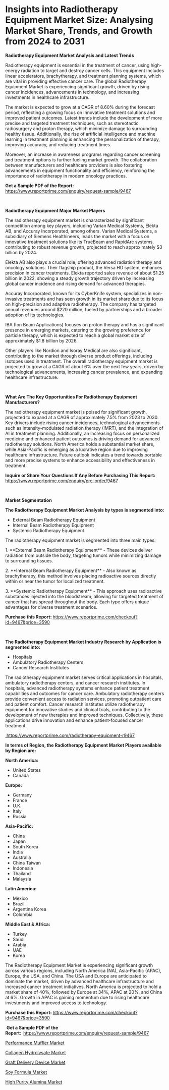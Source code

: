 <p><h1>Insights into Radiotherapy Equipment Market Size: Analysing Market Share, Trends, and Growth from 2024 to 2031</h1></p><p><strong>Radiotherapy Equipment Market Analysis and Latest Trends</strong></p>
<p><p>Radiotherapy equipment is essential in the treatment of cancer, using high-energy radiation to target and destroy cancer cells. This equipment includes linear accelerators, brachytherapy, and treatment planning systems, which are vital in providing effective cancer care. The global Radiotherapy Equipment Market is experiencing significant growth, driven by rising cancer incidences, advancements in technology, and increasing investments in healthcare infrastructure.</p><p>The market is expected to grow at a CAGR of 8.60% during the forecast period, reflecting a growing focus on innovative treatment solutions and improved patient outcomes. Latest trends include the development of more precise and targeted treatment techniques, such as stereotactic radiosurgery and proton therapy, which minimize damage to surrounding healthy tissue. Additionally, the rise of artificial intelligence and machine learning in treatment planning is enhancing the personalization of therapy, improving accuracy, and reducing treatment times.</p><p>Moreover, an increase in awareness programs regarding cancer screening and treatment options is further fueling market growth. The collaboration between manufacturers and healthcare providers is also fostering advancements in equipment functionality and efficiency, reinforcing the importance of radiotherapy in modern oncology practices.</p></p>
<p><strong>Get a Sample PDF of the Report:&nbsp;</strong> <a href="https://www.reportprime.com/enquiry/request-sample/9467?utm_campaign=121&utm_medium=2&utm_source=Github&utm_content=ia&utm_term=16112024&utm_id=radiotherapy-equipment">https://www.reportprime.com/enquiry/request-sample/9467</a></p>
<p>&nbsp;</p>
<p><strong>Radiotherapy Equipment Major Market Players</strong></p>
<p><p>The radiotherapy equipment market is characterized by significant competition among key players, including Varian Medical Systems, Elekta AB, and Accuray Incorporated, among others. Varian Medical Systems, a subsidiary of Siemens Healthineers, leads the market with a focus on innovative treatment solutions like its TrueBeam and RapidArc systems, contributing to robust revenue growth, projected to reach approximately $3 billion by 2024.</p><p>Elekta AB also plays a crucial role, offering advanced radiation therapy and oncology solutions. Their flagship product, the Versa HD system, enhances precision in cancer treatments. Elekta reported sales revenue of about $1.25 billion in 2022, showing a steady growth trajectory driven by increasing global cancer incidence and rising demand for advanced therapies.</p><p>Accuray Incorporated, known for its CyberKnife system, specializes in non-invasive treatments and has seen growth in its market share due to its focus on high-precision and adaptive radiotherapy. The company has targeted annual revenues around $220 million, fueled by partnerships and a broader adoption of its technologies.</p><p>IBA (Ion Beam Applications) focuses on proton therapy and has a significant presence in emerging markets, catering to the growing preference for particle therapy, which is expected to reach a global market size of approximately $1.8 billion by 2026.</p><p>Other players like Nordion and Isoray Medical are also significant, contributing to the market through diverse product offerings, including isotopes used in treatment. The overall radiotherapy equipment market is projected to grow at a CAGR of about 6% over the next few years, driven by technological advancements, increasing cancer prevalence, and expanding healthcare infrastructure.</p></p>
<p>&nbsp;</p>
<p><strong>What Are The Key Opportunities For Radiotherapy Equipment Manufacturers?</strong></p>
<p><p>The radiotherapy equipment market is poised for significant growth, projected to expand at a CAGR of approximately 7.5% from 2023 to 2030. Key drivers include rising cancer incidences, technological advancements such as intensity-modulated radiation therapy (IMRT), and the integration of AI in treatment planning. Additionally, an increasing focus on personalized medicine and enhanced patient outcomes is driving demand for advanced radiotherapy solutions. North America holds a substantial market share, while Asia-Pacific is emerging as a lucrative region due to improving healthcare infrastructure. Future outlook indicates a trend towards portable and more precise systems to enhance accessibility and effectiveness in treatment.</p></p>
<p><strong>Inquire or Share Your Questions If Any Before Purchasing This Report:</strong> <a href="https://www.reportprime.com/enquiry/pre-order/9467?utm_campaign=121&utm_medium=2&utm_source=Github&utm_content=ia&utm_term=16112024&utm_id=radiotherapy-equipment">https://www.reportprime.com/enquiry/pre-order/9467</a></p>
<p>&nbsp;</p>
<p><strong>Market Segmentation</strong></p>
<p><strong>The Radiotherapy Equipment Market Analysis by types is segmented into:</strong></p>
<p><ul><li>External Beam Radiotherapy Equipment</li><li>Internal Beam Radiotherapy Equipment</li><li>Systemic Radiotherapy Equipment</li></ul></p>
<p><p>The radiotherapy equipment market is segmented into three main types: </p><p>1. **External Beam Radiotherapy Equipment** - These devices deliver radiation from outside the body, targeting tumors while minimizing damage to surrounding tissues.</p><p>2. **Internal Beam Radiotherapy Equipment** - Also known as brachytherapy, this method involves placing radioactive sources directly within or near the tumor for localized treatment.</p><p>3. **Systemic Radiotherapy Equipment** - This approach uses radioactive substances injected into the bloodstream, allowing for targeted treatment of cancer that has spread throughout the body. Each type offers unique advantages for diverse treatment scenarios.</p></p>
<p><strong>Purchase this Report:&nbsp;</strong><a href="https://www.reportprime.com/checkout?id=9467&price=3590&utm_campaign=121&utm_medium=2&utm_source=Github&utm_content=ia&utm_term=16112024&utm_id=radiotherapy-equipment">https://www.reportprime.com/checkout?id=9467&price=3590</a></p>
<p>&nbsp;</p>
<p><strong>The Radiotherapy Equipment Market Industry Research by Application is segmented into:</strong></p>
<p><ul><li>Hospitals</li><li>Ambulatory Radiotherapy Centers</li><li>Cancer Research Institutes</li></ul></p>
<p><p>The radiotherapy equipment market serves critical applications in hospitals, ambulatory radiotherapy centers, and cancer research institutes. In hospitals, advanced radiotherapy systems enhance patient treatment capabilities and outcomes for cancer care. Ambulatory radiotherapy centers provide convenient access to radiation services, promoting outpatient care and patient comfort. Cancer research institutes utilize radiotherapy equipment for innovative studies and clinical trials, contributing to the development of new therapies and improved techniques. Collectively, these applications drive innovation and enhance patient-focused cancer treatment.</p></p>
<p><a href="https://www.reportprime.com/radiotherapy-equipment-r9467?utm_campaign=121&utm_medium=2&utm_source=Github&utm_content=ia&utm_term=16112024&utm_id=radiotherapy-equipment">&nbsp;https://www.reportprime.com/radiotherapy-equipment-r9467</a></p>
<p><strong>In terms of Region, the Radiotherapy Equipment Market Players available by Region are:</strong></p>
<p>
    <p> <strong> North America: </strong>
        <ul>
            <li>United States</li>
            <li>Canada</li>
        </ul>
        </p> 
    <p> <strong> Europe: </strong>
        <ul>
            <li>Germany</li>
            <li>France</li>
            <li>U.K.</li>
            <li>Italy</li>
            <li>Russia</li>
        </ul>
        </p> 
    <p> <strong> Asia-Pacific: </strong>
        <ul>
            <li>China</li>
            <li>Japan</li>
            <li>South Korea</li>
            <li>India</li>
            <li>Australia</li>
            <li>China Taiwan</li>
            <li>Indonesia</li>
            <li>Thailand</li>
            <li>Malaysia</li>
        </ul>
        </p> 
    <p> <strong> Latin America: </strong>
        <ul>
            <li>Mexico</li>
            <li>Brazil</li>
            <li>Argentina Korea</li>
            <li>Colombia</li>
        </ul>
        </p> 
    <p> <strong> Middle East & Africa: </strong>
        <ul>
            <li>Turkey</li>
            <li>Saudi</li>
            <li>Arabia</li>
            <li>UAE</li>
            <li>Korea</li>
        </ul>
    </p>
    </p>
<p><p>The Radiotherapy Equipment Market is experiencing significant growth across various regions, including North America (NA), Asia-Pacific (APAC), Europe, the USA, and China. The USA and Europe are anticipated to dominate the market, driven by advanced healthcare infrastructure and increased cancer treatment initiatives. North America is projected to hold a market share of 40%, followed by Europe at 34%, APAC at 20%, and China at 6%. Growth in APAC is gaining momentum due to rising healthcare investments and improved access to technology.</p></p>
<p><strong>Purchase this Report: </strong><a href="https://www.reportprime.com/checkout?id=9467&price=3590&utm_campaign=121&utm_medium=2&utm_source=Github&utm_content=ia&utm_term=16112024&utm_id=radiotherapy-equipment">https://www.reportprime.com/checkout?id=9467&price=3590</a></p>
<p>&nbsp;<strong>Get a Sample PDF of the Report:&nbsp;&nbsp;</strong><a href="https://www.reportprime.com/enquiry/request-sample/9467?utm_campaign=121&utm_medium=2&utm_source=Github&utm_content=ia&utm_term=16112024&utm_id=radiotherapy-equipment">https://www.reportprime.com/enquiry/request-sample/9467</a></p>
<p><strong></strong></p>
<p><p><a href="https://www.linkedin.com/pulse/performance-muffler-market-global-share-ranking-overall-h5kqc?utm_campaign=121&utm_medium=2&utm_source=Github&utm_content=ia&utm_term=16112024&utm_id=radiotherapy-equipment">Performance Muffler Market</a></p><p><a href="https://issuu.com/reportprime-2/docs/collagen-hydrolysate-market-size-20_ad65bd2e7be204?utm_campaign=121&utm_medium=2&utm_source=Github&utm_content=ia&utm_term=16112024&utm_id=radiotherapy-equipment">Collagen Hydrolysate Market</a></p><p><a href="https://github.com/RoccoManning/Market-Research-Report-List-7/blob/main/graft-delivery-device-market.md?utm_campaign=121&utm_medium=2&utm_source=Github&utm_content=ia&utm_term=16112024&utm_id=radiotherapy-equipment">Graft Delivery Device Market</a></p><p><a href="https://www.linkedin.com/pulse/soy-formula-industry-forecast-market-shifts-strategic-imperatives-b1mlc?utm_campaign=121&utm_medium=2&utm_source=Github&utm_content=ia&utm_term=16112024&utm_id=radiotherapy-equipment">Soy Formula Market</a></p><p><a href="https://issuu.com/reportprime-2/docs/high-purity-alumina-market-size-203_f25fa2e2ac7c6f?utm_campaign=121&utm_medium=2&utm_source=Github&utm_content=ia&utm_term=16112024&utm_id=radiotherapy-equipment">High Purity Alumina Market</a></p></p>